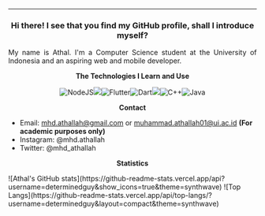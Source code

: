 _________________
<h3 align="center">Hi there! I see that you find my GitHub profile, shall I introduce myself?</h3>
<p align="justify">My name is Athal. I'm a Computer Science student at the University of Indonesia and an aspiring web and mobile developer.</p>


<p align="center"><strong>The Technologies I Learn and Use</strong></p>
<p align="center">
<img alt="NodeJS" src="https://img.shields.io/badge/node.js-%2343853D.svg?&style=flat-square&logo=node.js&logoColor=white"/><img src="https://img.shields.io/badge/javascript%20-%23323330.svg?&style=flat-square&logo=javascript&logoColor=%23F7DF1E"/><img alt="Flutter" src="https://img.shields.io/badge/Flutter-%2302569B.svg?&style=flat-square&logo=Flutter&logoColor=white" /><img alt="Dart" src="https://img.shields.io/badge/dart-%230175C2.svg?&style=flat-square&logo=dart&logoColor=white"/><img src="https://img.shields.io/badge/python%20-%2314354C.svg?&style=flat-square&logo=python&logoColor=white"/><img alt="C++" src="https://img.shields.io/badge/c++-%2300599C.svg?&style=flat-square&logo=c%2B%2B&ogoColor=white"/><img alt="Java" src="https://img.shields.io/badge/java-%23ED8B00.svg?&style=flat-square&logo=java&logoColor=white"/>
</p>

<p align="center"><strong>Contact</strong></p>

  - Email: mhd.athallah@gmail.com or muhammad.athallah01@ui.ac.id **(For academic purposes only)**
  - Instagram: @mhd.athallah
  - Twitter: @mhd_athallah

<p align="center"><strong>Statistics</strong></p>
![Athal's GitHub stats](https://github-readme-stats.vercel.app/api?username=determinedguy&show_icons=true&theme=synthwave)
![Top Langs](https://github-readme-stats.vercel.app/api/top-langs/?username=determinedguy&layout=compact&theme=synthwave)

  
<!--
**determinedguy/determinedguy** is a ✨ _special_ ✨ repository because its `README.md` (this file) appears on your GitHub profile.

Here are some ideas to get you started:

- 🔭 I’m currently working on ...
- 🌱 I’m currently learning ...
- 👯 I’m looking to collaborate on ...
- 🤔 I’m looking for help with ...
- 💬 Ask me about ...
- 📫 How to reach me: ...
- 😄 Pronouns: ...
- ⚡ Fun fact: ...
-->
